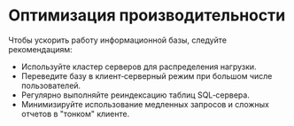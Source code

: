 # Оптимизация производительности

Чтобы ускорить работу информационной базы, следуйте рекомендациям:

- Используйте кластер серверов для распределения нагрузки.
- Переведите базу в клиент‑серверный режим при большом числе пользователей.
- Регулярно выполняйте реиндексацию таблиц SQL‑сервера.
- Минимизируйте использование медленных запросов и сложных отчетов в "тонком" клиенте.

